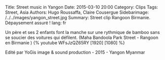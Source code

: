 Title: Street music in Yangon
Date: 2015-03-10 20:00
Category: Clips
Tags: Street, Asia
Authors: Hugo Roussaffa, Claire Cousergue
Sidebarimage: /../../images/yangon_street.jpg
Summary: Street clip Rangoon Birmanie. Dépaysement assuré !
lang: fr

Un père et ses 2 enfants font la manche sur une rythmique de bamboo sans se soucier des voitures qui défilent. (Maha Bandoola Park Street - Rangoon en Birmanie )
{% youtube WFsJzQZ65RY [1920] [1080] %}

Edité par YoGis image & sound production - 2015 - Yangon Myanmar